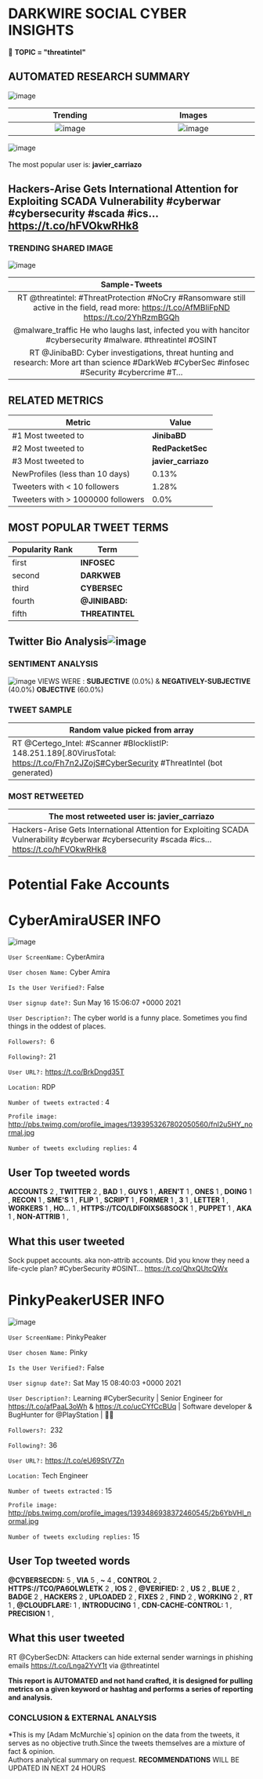 # DARKWIRE SOCIAL CYBER INSIGHTS 
&#x1F34E; **TOPIC = "threatintel"**

## AUTOMATED RESEARCH SUMMARY
  ![image](darkLogo.png)   

|  Trending  |   Images | 
:-------------------------:|:-------------------------:
|  ![image](assets/threatintel/imageFile1.jpg)     <img width=200/> | ![image](assets/threatintel/imageFile2.jpg) <img width=200/> |   
 
 
![image](assets/threatintel/TWEETS.png)
<br></br>
The most popular user is: **javier_carriazo**  
 

## Hackers-Arise Gets International Attention for Exploiting SCADA Vulnerability #cyberwar #cybersecurity #scada #ics… https://t.co/hFVOkwRHk8 

  




### TRENDING SHARED IMAGE

![image](assets/threatintel/twitterPostedImage.png)



|                **Sample-Tweets**        |
| :-------------: |
| RT @threatintel: #ThreatProtection #NoCry #Ransomware still active in the field, read more: https://t.co/AfMBliFpND https://t.co/2YhRzmBGQh |
| @malware_traffic He who laughs last, infected you with hancitor #cybersecurity #malware. #threatintel #OSINT |
| RT @JinibaBD: Cyber investigations, threat hunting and research: More art than science #DarkWeb #CyberSec #infosec #Security #cybercrime #T… |

## RELATED METRICS<br>
| Metric | Value |
| ------------- | ------------- |
| #1 Most tweeted to  | **JinibaBD** |
| #2 Most tweeted to  | **RedPacketSec** |
| #3 Most tweeted to  | **javier_carriazo** |
| NewProfiles (less than 10 days) | 0.13%  |
| Tweeters with < 10 followers  | 1.28%|
| Tweeters with > 1000000 followers  | 0.0%  |



## MOST POPULAR TWEET TERMS 


| Popularity Rank  | Term |
| ------------- | ------------- |
| first  | **INFOSEC**  |
| second  | **DARKWEB**  |
| third  | **CYBERSEC** |
| fourth  | **@JINIBABD:**  |
| fifth  | **THREATINTEL**  |


## Twitter Bio Analysis![image](assets/threatintel/BIO.png)
### SENTIMENT ANALYSIS
![image](assets/threatintel/sentiment.png)
VIEWS WERE : **SUBJECTIVE**  (0.0%) & **NEGATIVELY-SUBJECTIVE** (40.0%) **OBJECTIVE** (60.0%)

### TWEET SAMPLE 
| Random value picked from array |
| ------------- |
|RT @Certego_Intel: #Scanner #BlocklistIP: 148.251.189[.80VirusTotal: https://t.co/Fh7n2JZojS#CyberSecurity #ThreatIntel (bot generated) |

### MOST RETWEETED 

| The most retweeted user is: **javier_carriazo**  |
| ------------- |
| Hackers-Arise Gets International Attention for Exploiting SCADA Vulnerability #cyberwar #cybersecurity #scada #ics… https://t.co/hFVOkwRHk8 |

# Potential Fake Accounts
 
# CyberAmiraUSER INFO
![image](http://pbs.twimg.com/profile_images/1393953267802050560/fnI2u5HY_normal.jpg)
 
`User ScreenName:` CyberAmira 
 
`User chosen Name:` Cyber Amira 
 
`Is the User Verified?:` False 
 
`User signup date?:` Sun May 16 15:06:07 +0000 2021 
 
`User Description?:` The cyber world is a funny place. Sometimes you find things in the oddest of places. 
 
`Followers?: `6 
 
`Following?:` 21 
 
`User URL?:` https://t.co/BrkDngd35T 
 
`Location:` RDP 
 
`Number of tweets extracted`  : 4 
 
`Profile image:` http://pbs.twimg.com/profile_images/1393953267802050560/fnI2u5HY_normal.jpg 
 
`Number of tweets excluding replies:` 4 
 

 

 
## User Top tweeted words 
 
**ACCOUNTS** 2 , **TWITTER** 2 , **BAD** 1 , **GUYS** 1 , **AREN'T** 1 , **ONES** 1 , **DOING** 1 , **RECON** 1 , **SME'S** 1 , **FLIP** 1 , **SCRIPT** 1 , **FORMER** 1 , **3** 1 , **LETTER** 1 , **WORKERS** 1 , **HO…** 1 , **HTTPS://TCO/LDIF0IXS68SOCK** 1 , **PUPPET** 1 , **AKA** 1 , **NON-ATTRIB** 1 , 
 
## What this user tweeted
 
Sock puppet accounts. aka non-attrib accounts. Did you know they need a life-cycle plan?
#CyberSecurity #OSINT… https://t.co/QhxQUtcQWx
 
# PinkyPeakerUSER INFO
![image](http://pbs.twimg.com/profile_images/1393486938372460545/2b6YbVHl_normal.jpg)
 
`User ScreenName:` PinkyPeaker 
 
`User chosen Name:` Pinky 
 
`Is the User Verified?:` False 
 
`User signup date?:` Sat May 15 08:40:03 +0000 2021 
 
`User Description?:` Learning #CyberSecurity | Senior Engineer for https://t.co/afPaaL3oWh & https://t.co/ucCYfCcBUq | Software developer & BugHunter for @PlayStation | 👨‍💻 
 
`Followers?: `232 
 
`Following?:` 36 
 
`User URL?:` https://t.co/eU69StV7Zn 
 
`Location:` Tech Engineer 
 
`Number of tweets extracted`  : 15 
 
`Profile image:` http://pbs.twimg.com/profile_images/1393486938372460545/2b6YbVHl_normal.jpg 
 
`Number of tweets excluding replies:` 15 
 

 

 
## User Top tweeted words 
 
**@CYBERSECDN:** 5 , **VIA** 5 , **~** 4 , **CONTROL** 2 , **HTTPS://TCO/PA6OLWLETK** 2 , **IOS** 2 , **@VERIFIED:** 2 , **US** 2 , **BLUE** 2 , **BADGE** 2 , **HACKERS** 2 , **UPLOADED** 2 , **FIXES** 2 , **FIND** 2 , **WORKING** 2 , **RT** 1 , **@CLOUDFLARE:** 1 , **INTRODUCING** 1 , **CDN-CACHE-CONTROL:** 1 , **PRECISION** 1 , 
 
## What this user tweeted
 
RT @CyberSecDN: Attackers can hide external sender warnings in phishing emails https://t.co/Lnga2YvY1t via @threatintel
 

<b> This report is AUTOMATED and not hand crafted, it is designed for pulling metrics on a given keyword or hashtag and performs a series of reporting and analysis.</b>  
### CONCLUSION & EXTERNAL ANALYSIS

*This is my [Adam McMurchie`s] opinion on the data from the tweets, it serves as no objective truth.Since the tweets themselves are a mixture of fact & opinion.<br>
Authors analytical summary on request.
**RECOMMENDATIONS** WILL BE UPDATED IN NEXT  24 HOURS <br>